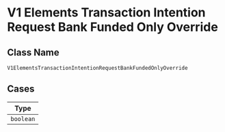 
# V1 Elements Transaction Intention Request Bank Funded Only Override

## Class Name

`V1ElementsTransactionIntentionRequestBankFundedOnlyOverride`

## Cases

| Type |
|  --- |
| `boolean` |

